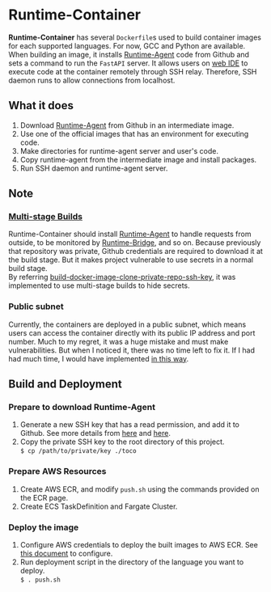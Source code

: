 # Runtime-Container

**Runtime-Container** has several `Dockerfile`s used to build container images for each supported languages. For now, GCC and Python are available.  
When building an image, it installs [Runtime-Agent](https://github.com/Together-Coding/Runtime-Agent) code from Github and sets a command to run the `FastAPI` server.
It allows users on [web IDE](https://github.com/Together-Coding/Client) to execute code at the container remotely through SSH relay. Therefore, SSH daemon runs to allow connections from localhost.

## What it does

1. Download [Runtime-Agent](https://github.com/Together-Coding/Runtime-Agent) from Github in an intermediate image.
2. Use one of the official images that has an environment for executing code.
3. Make directories for runtime-agent server and user's code.
4. Copy runtime-agent from the intermediate image and install packages.
5. Run SSH daemon and runtime-agent server.

## Note

### [Multi-stage Builds](https://docs.docker.com/develop/develop-images/multistage-build/)

Runtime-Container should install [Runtime-Agent](https://github.com/Together-Coding/Runtime-Agent) to handle requests from outside, to be monitored by [Runtime-Bridge](https://github.com/Together-Coding/Runtime-Bridge), and so on. Because previously that repository was private, Github credentials are required to download it at the build stage. But it makes project vulnerable to use secrets in a normal build stage.  
By referring [build-docker-image-clone-private-repo-ssh-key](https://vsupalov.com/build-docker-image-clone-private-repo-ssh-key/), it was implemented to use multi-stage builds to hide secrets.

### Public subnet

Currently, the containers are deployed in a public subnet, which means users can access the container directly with its public IP address and port number. 
Much to my regret, it was a huge mistake and must make vulnerabilities. But when I noticed it, there was no time left to fix it. 
If I had had much time, I would have implemented [in this way](https://github.com/Together-Coding/Runtime-Bridge#note).

## Build and Deployment

### Prepare to download Runtime-Agent

1. Generate a new SSH key that has a read permission, and add it to Github. See more details from [here](https://docs.github.com/en/authentication/connecting-to-github-with-ssh/generating-a-new-ssh-key-and-adding-it-to-the-ssh-agent) and [here](https://docs.github.com/en/authentication/connecting-to-github-with-ssh/adding-a-new-ssh-key-to-your-github-account).
2. Copy the private SSH key to the root directory of this project.  
    `$ cp /path/to/private/key ./toco`

### Prepare AWS Resources

1. Create AWS ECR, and modify `push.sh` using the commands provided on the ECR page.
2. Create ECS TaskDefinition and Fargate Cluster.

### Deploy the image

1. Configure AWS credentials to deploy the built images to AWS ECR. See [this document](https://docs.aws.amazon.com/cli/latest/userguide/cli-configure-files.html) to configure.
2. Run deployment script in the directory of the language you want to deploy.  
    `$ . push.sh`
